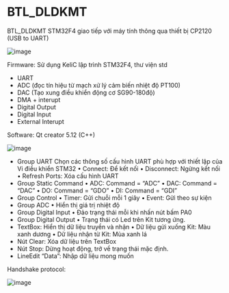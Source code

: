 # BTL_DLDKMT
BTL_DLDKMT
STM32F4 giao tiếp với máy tính thông qua thiết bị CP2120 (USB to UART)

![image](https://github.com/CvNhien/BTL_DLDKMT/assets/111190445/c607673d-9ef5-4e84-a5a6-81a008734fe5)

Firmware:
  Sử dụng KeliC lập trình STM32F4, thư viện std
  + UART
  + ADC (đọc tín hiệu từ mạch xử lý cảm biến nhiệt độ PT100)
  + DAC (Tạo xung điều khiển động cơ SG90-180độ)
  + DMA + interupt
  + Digital Output
  + Digital Input
  + External Interupt

Software:
  Qt creator 5.12 (C++)
  
 ![image](https://github.com/CvNhien/BTL_DLDKMT/assets/111190445/f2270ba4-1b03-426e-8704-3e33340515f8)
 
- Group UART
Chọn các thông số cấu hình UART phù hợp với thiết lập của Vi điều khiển STM32
•	Connect: Để kết nối
•	Disconnect: Ngừng kết nối
•	Refresh Ports: Xóa cấu hình UART
- Group Static Command
•	ADC: Command = “ADC”
•	DAC: Command = “DAC”
•	DO: Command = “GDO”
•	DI: Command = “GDI”
- Group Control
•	Timer: Gửi chuỗi mỗi 1 giây
•	Event: Gửi theo sự kiện
- Group ADC
•	Hiển thị giá trị nhiệt độ
- Group Digital Input
•	Đảo trạng thái mỗi khi nhấn nút bấm PA0
- Group Digital Output
•	Trạng thái có Led trên Kit tương ứng.
- TextBox: Hiển thị dữ liệu truyền và nhận
•	Dữ liệu gửi xuống Kit: Màu xanh dương
•	Dữ liệu nhận từ Kit: Mùa xanh lá
- Nút Clear: Xóa dữ liệu trên TextBox
- Nút Stop: Dừng hoạt động, trở về trạng thái mặc định.
- LineEdit “Data”: Nhập dữ liệu mong muốn

 
Handshake protocol:

![image](https://github.com/CvNhien/BTL_DLDKMT/assets/111190445/930fc53a-d7f4-4c16-a850-63dd384429e1)


